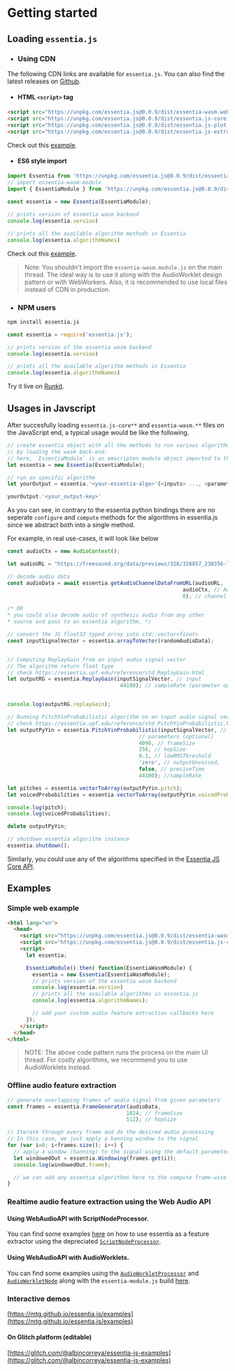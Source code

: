 # Getting started

## Loading `essentia.js`

- ### Using CDN 

The following CDN links are available for `essentia.js`. You can also find the latest releases on [Github](https://github.com/MTG/essentia.js/releases).
  
- #### HTML `<script>` tag

```html
<script src="https://unpkg.com/essentia.js@0.0.9/dist/essentia-wasm.web.js"></script>
<script src="https://unpkg.com/essentia.js@0.0.9/dist/essentia.js-core.js"></script>
<script src="https://unpkg.com/essentia.js@0.0.9/dist/essentia.js-plot.js"></script>
<script src="https://unpkg.com/essentia.js@0.0.9/dist/essentia.js-extractor.js"></script>
```
Check out this [example](https://github.com/MTG/essentia.js/blob/master/examples/script-node-processor/example.html). 

- #### ES6 style import

```javascript
import Essentia from 'https://unpkg.com/essentia.js@0.0.9/dist/essentia.js-core.es.js';
// import essentia-wasm-module
import { EssentiaModule } from 'https://unpkg.com/essentia.js@0.0.9/dist/essentia-wasm.module.js';
  
const essentia = new Essentia(EssentiaModule);

// prints version of essentia wasm backend
console.log(essentia.version)

// prints all the available algorithm methods in Essentia
console.log(essentia.algorithmNames)
```

Check out this [example](../examples/audio-worklets/essentia-worklet-processor.js).

> Note: You shouldn't import the `essentia-wasm.module.js` on the main thread. The ideal way is to use it along with the AudioWorklet design pattern or with WebWorkers.
> Also, it is recommended to use local files instead of CDN in production.

- ### NPM users

```bash
npm install essentia.js
```

```javascript
const essentia = require('essentia.js');

// prints version of the essentia wasm backend
console.log(essentia.version)

// prints all the available algorithm methods in Essentia
console.log(essentia.algorithmNames)
```

Try it live on [Runkit](https://npm.runkit.com/essentia.js).

## Usages in Javscript

After succesfully loading `essentia.js-core**` and `essentia-wasm.**` files on the JavaScript end, a typical usage would be like the following.

```javascript
// create essentia object with all the methods to run various algorithms
// by loading the wasm back-end.
// here, `EssentiaModule` is an emscripten module object imported to the global namespace
let essentia = new Essentia(EssentiaModule);

// run an specific algorithm
let yourOutput = essentia.'<your-essentia-algo>'(<inputs> ..., <parameters> (optional)...);

yourOutput.'<your_output-key>'
```

As you can see, in contrary to the essentia python bindings there are no seperate `configure` and `compute` methods for the algorithms in essentia.js since we abstract both into a single method.

For example, in real use-cases, it will look like below

```javascript
const audioCtx = new AudioContext();

let audioURL = "https://freesound.org/data/previews/328/328857_230356-lq.mp3";

// decode audio data
const audioData = await essentia.getAudioChannelDataFromURL(audioURL, 
                                                        audioCtx, // AudioContext
                                                        0); // channel            

/* OR
* you could also decode audio of synthesis audio from any other 
* source and pass to an essentia algorithm. */

// convert the JS float32 typed array into std::vector<float>
const inputSignalVector = essentia.arrayToVector(randomAudioData);


// Computing ReplayGain from an input audio signal vector
// The algorithm return float type
// check https://essentia.upf.edu/reference/std_ReplayGain.html
let outputRG = essentia.ReplayGain(inputSignalVector, // input
                                    44100); // sampleRate (parameter optional)


console.log(outputRG.replayGain);

// Running PitchYinProbabilistic algorithm on an input audio signal vector
// check https://essentia.upf.edu/reference/std_PitchYinProbabilistic.html
let outputPyYin = essentia.PitchYinProbabilistic(inputSignalVector, // input
                                          // parameters (optional)
                                          4096, // frameSize
                                          256, // hopSize
                                          0.1, // lowRMSThreshold
                                          'zero', // outputUnvoiced,
                                          false, // preciseTime
                                          44100); //sampleRate

let pitches = essentia.vectorToArray(outputPyYin.pitch);
let voicedProbabilities = essentia.vectorToArray(outputPyYin.voicedProbabilities);

console.log(pitch);
console.log(voicedProbabilities);

delete outputPyYin;

// shutdown essentia algorithm instance
essentia.shutdown();
```

Similarly, you could use any of the algorithms specified in the [Essentia JS Core API](https://mtg.github.io/essentia.js/docs/api/Essentia.html).


## Examples

### Simple web example 

```html
<html lang="en">
  <head>
    <script src="https://unpkg.com/essentia.js@0.0.9/dist/essentia-wasm.web.js"></script>
    <script src="https://unpkg.com/essentia.js@0.0.9/dist/essentia.js-core.js"></script>
    <script>
      let essentia;

      EssentiaModule().then( function(EssentiaWasmModule) {
        essentia = new Essentia(EssentiaWasmModule);
        // prints version of the essentia wasm backend
        console.log(essentia.version)
        // prints all the available algorithms in essentia.js 
        console.log(essentia.algorithmNames);

        // add your custom audio feature extraction callbacks here
      });
    </script>
  </head>
</html>
```
> NOTE: The above code pattern runs the process on the main UI thread. For costly algorithms, we recommend you to use AudioWorklets instead. 

### Offline audio feature extraction

```javascript
// generate overlapping frames of audio signal from given parameters
const frames = essentia.FrameGenerator(audioData, 
                                      1024, // frameSize
                                      512); // hopSize

// Iterate through every frame and do the desired audio processing
// In this case, we just apply a hanning window to the signal 
for (var i=0; i<frames.size(); i++) {
  // apply a window (hanning) to the signal using the default parameters
  let windowedOut = essentia.Windowing(frames.get(i));
  console.log(windowedOut.frame);

  // we can add any essentia algorithms here to the compute frame-wise audio feature
}
```

### Realtime audio feature extraction using the Web Audio API

#### Using WebAudioAPI with ScriptNodeProcessor.

You can find some examples [here](https://github.com/MTG/essentia.js/tree/master/examples/script-node-processor) on how to use essentia as a feature extractor using the depreciated [`ScriptNodeProcessor`](https://developer.mozilla.org/en-US/docs/Web/API/ScriptProcessorNode).

#### Using WebAudioAPI with AudioWorklets.

You can find some examples using the [`AudioWorkletProcessor`](https://developer.mozilla.org/en-US/docs/Web/API/AudioWorkletProcessor) and [`AudioWorkletNode`](https://developer.mozilla.org/en-US/docs/Web/API/AudioWorkletNode) along with the `essentia-module.js` build [here](https://github.com/MTG/essentia.js/tree/master/examples/audio-worklets).

### Interactive demos 

[https://mtg.github.io/essentia.js/examples](https://mtg.github.io/essentia.js/examples)

#### On Glitch platform (editable)

[https://glitch.com/@albincorreya/essentia-js-examples](https://glitch.com/@albincorreya/essentia-js-examples)

